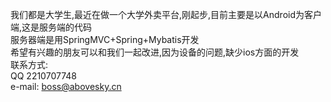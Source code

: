 我们都是大学生,最近在做一个大学外卖平台,刚起步,目前主要是以Android为客户端,这是服务端的代码  
服务器端是用SpringMVC+Spring+Mybatis开发  
希望有兴趣的朋友可以和我们一起改进,因为设备的问题,缺少ios方面的开发  
联系方式:  
QQ 2210707748  
e-mail: boss@abovesky.cn 